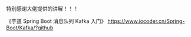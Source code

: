 特别感谢大佬提供的讲解！！！

《芋道 Spring Boot 消息队列 Kafka 入门》
<https://www.iocoder.cn/Spring-Boot/Kafka/?github>




